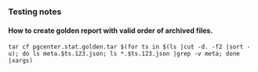 ### Testing notes

#### How to create golden report with valid order of archived files.
```
tar cf pgcenter.stat.golden.tar $(for ts in $(ls |cut -d. -f2 |sort -u); do ls meta.$ts.123.json; ls *.$ts.123.json |grep -v meta; done |xargs)
```